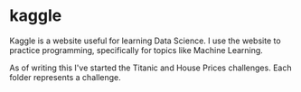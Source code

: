 # kaggle
Kaggle is a website useful for learning Data Science. I use the website to practice programming, specifically for topics like Machine Learning. 

As of writing this I've started the Titanic and House Prices challenges. Each folder represents a challenge. 
